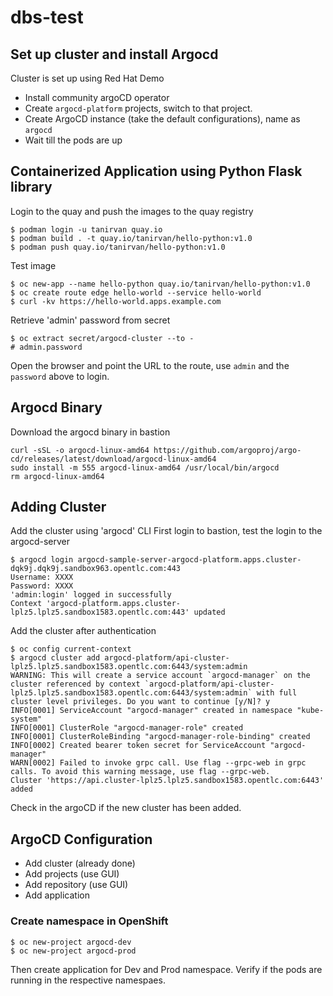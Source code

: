 # dbs-test

## Set up cluster and install Argocd 
Cluster is set up using Red Hat Demo
- Install community argoCD operator
- Create `argocd-platform` projects, switch to that project.
- Create ArgoCD instance (take the default configurations), name as `argocd`
- Wait till the pods are up

## Containerized Application using Python Flask library
Login to the quay and push the images to the quay registry


```shell
$ podman login -u tanirvan quay.io
$ podman build . -t quay.io/tanirvan/hello-python:v1.0
$ podman push quay.io/tanirvan/hello-python:v1.0
```

Test image
```shell
$ oc new-app --name hello-python quay.io/tanirvan/hello-python:v1.0
$ oc create route edge hello-world --service hello-world
$ curl -kv https://hello-world.apps.example.com
```

Retrieve 'admin' password from secret
```shell
$ oc extract secret/argocd-cluster --to -
# admin.password

``` 

Open the browser and point the URL to the route, use `admin` and the `password` above to login.

## Argocd Binary
Download the argocd binary in bastion

```shell
curl -sSL -o argocd-linux-amd64 https://github.com/argoproj/argo-cd/releases/latest/download/argocd-linux-amd64
sudo install -m 555 argocd-linux-amd64 /usr/local/bin/argocd
rm argocd-linux-amd64
```

## Adding Cluster
Add the cluster using 'argocd' CLI 
First login to bastion, test the login to the argocd-server
```shell
$ argocd login argocd-sample-server-argocd-platform.apps.cluster-dqk9j.dqk9j.sandbox963.opentlc.com:443
Username: XXXX
Password: XXXX
'admin:login' logged in successfully
Context 'argocd-platform.apps.cluster-lplz5.lplz5.sandbox1583.opentlc.com:443' updated
```
Add the cluster after authentication
```shell
$ oc config current-context
$ argocd cluster add argocd-platform/api-cluster-lplz5.lplz5.sandbox1583.opentlc.com:6443/system:admin
WARNING: This will create a service account `argocd-manager` on the cluster referenced by context `argocd-platform/api-cluster-lplz5.lplz5.sandbox1583.opentlc.com:6443/system:admin` with full cluster level privileges. Do you want to continue [y/N]? y
INFO[0001] ServiceAccount "argocd-manager" created in namespace "kube-system"
INFO[0001] ClusterRole "argocd-manager-role" created
INFO[0001] ClusterRoleBinding "argocd-manager-role-binding" created
INFO[0002] Created bearer token secret for ServiceAccount "argocd-manager"
WARN[0002] Failed to invoke grpc call. Use flag --grpc-web in grpc calls. To avoid this warning message, use flag --grpc-web.
Cluster 'https://api.cluster-lplz5.lplz5.sandbox1583.opentlc.com:6443' added
```
Check in the argoCD if the new cluster has been added.

## ArgoCD Configuration
- Add cluster (already done)
- Add projects (use GUI)
- Add repository (use GUI)
- Add application

### Create namespace in OpenShift
```shell
$ oc new-project argocd-dev
$ oc new-project argocd-prod
```
Then create application for Dev and Prod namespace.
Verify if the pods are running in the respective namespaes.

